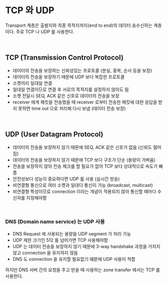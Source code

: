 # TCP 와 UDP

Transport 계층은 출발지와 최종 목적지까지(end to end)의 데이터 송수신하는 계층이다. 주로 TCP 나 UDP 를 사용한다.

<br>

## TCP (Transmission Control Protocol)

- 데이터의 전송을 보장하는 신뢰성있는 프로토콜 (분실, 중복, 순서 등을 보장)
- 데이터의 전송을 보장하기 때문에 UDP 보다 복잡한 프로토콜
- 소켓끼리 일대일 연결
- 일대일 연결이므로 연결 후 서로의 목적지를 설정하지 않아도 됨
- 소켓 전달시 SEQ, ACK 같은 신호로 데이터의 전송을 보장
- receiver 에게 패킷을 전송했을 때 receiver 로부터 전송한 패킷에 대한 응답을 받지 못하면 time out 으로 처리해 다시 보냄 (데이터 전송 보장)

<br>

## UDP (User Datagram Protocol)

- 데이터의 전송을 보장하지 않기 때문에 SEQ, ACK 같은 신호가 없음 (신뢰도 떨어짐)
- 데이터의 전송을 보장하지 않기 때문에 TCP 보다 구조가 단순 (용량이 가벼움)
- 전송을 보장하지 않아 전송 체크를 할 필요가 없어 TCP 보다 상대적으로 속도가 빠름
- 안전성보다 성능이 중요하다면 UDP 를 사용 (실시간 방송)
- 비연결형 통신으로 여러 소켓과 일대다 통신이 가능 (broadcast, multicast)
- 비연결형 특성이므로 connection 이라는 개념이 적용되지 않아 통신할 때마다 수신자를 지정해야함

<br>

### DNS (Domain name service) 는 UDP 사용

- DNS Request 에 사용되는 용량을 UDP segment 가 처리 가능
- UDP 제한 크기인 512 를 넘어가면 TCP 사용해야함
- UDP 는 데이터 전송을 보장하지 않기 때문에 3-way handshake 과정을 거치지 않고 connection 을 유지하지 않음
- DNS 도 connection 을 유지할 필요없기 떄문에 UDP 사용이 적합

하지만 DNS 서버 간의 요청을 주고 받을 때 사용하는 zone transfer 에서는 TCP 를 사용한다.


